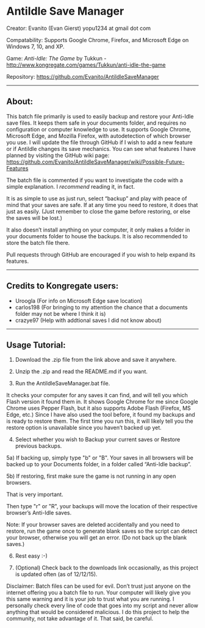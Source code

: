 # AntiIdle Save Manager

Creator: Evanito (Evan Gierst) yopu1234 at gmail dot com

Compatability: Supports Google Chrome, Firefox, and Microsoft Edge on Windows 7, 10, and XP.

Game: *Anti-Idle: The Game* by Tukkun - http://www.kongregate.com/games/Tukkun/anti-idle-the-game

Repository: https://github.com/Evanito/AntiIdleSaveManager

------

## About:
This batch file primarily is used to easily backup and restore your Anti-Idle save files. It keeps them safe in your documents folder, and requires no configuration or computer knowledge to use. It supports Google Chrome, Microsoft Edge, and Mozilla Firefox, with autodetection of which browser you use.
I will update the file through GitHub if I wish to add a new feature or if AntiIdle changes its save mechanics.
You can see what features I have planned by visiting the GitHub wiki page: https://github.com/Evanito/AntiIdleSaveManager/wiki/Possible-Future-Features

The batch file is commented if you want to investigate the code with a simple explanation. I *recommend* reading it, in fact.

It is as simple to use as just run, select “backup” and play with peace of mind that your saves are safe. 
If at any time you need to restore, it does that just as easily. (Just remember to close the game before restoring, or else the saves will be lost.)

It also doesn’t install anything on your computer, it only makes a folder in your documents folder to house the backups. 
It is also recommended to store the batch file there.

Pull requests through GitHub are encouraged if you wish to help expand its features.

-------

## Credits to Kongregate users:
* Uroogla (For info on Microsoft Edge save location)
* carlos198 (For bringing to my attention the chance that a documents folder may not be where I think it is)
* crazye97 (Help with addtional saves I did not know about)

-------

## Usage Tutorial:

1) Download the .zip file from the link above and save it anywhere.

2) Unzip the .zip and read the README.md if you want.

3) Run the AntiIdleSaveManager.bat file.

It checks your computer for any saves it can find, and will tell you which Flash version it found them in. It shows Google Chrome for me since Google Chrome uses Pepper Flash, but it also supports Adobe Flash (Firefox, MS Edge, etc.) 
Since I have also used the tool before, it found my backups and is ready to restore them.
The first time you run this, it will likely tell you the restore option is unavailable since you haven’t backed up yet.

4) Select whether you wish to Backup your current saves or Restore previous backups.

5a) If backing up, simply type "b" or "B". Your saves in all browsers will be backed up to your Documents folder, in a folder called “Anti-Idle backup”.

5b) If restoring, first make sure the game is not running in any open browsers.

That is very important.

Then type "r" or "R", your backups will move the location of their respective browser’s Anti-Idle saves.

Note: If your browser saves are deleted accidentally and you need to restore, run the game once to generate blank saves so the script can detect your browser, otherwise you will get an error. (Do not back up the blank saves.)

6) Rest easy :-)

7) (Optional) Check back to the downloads link occasionally, as this project is updated often (as of 12/12/15).

Disclaimer: Batch files can be used for evil. Don’t trust just anyone on the internet offering you a batch file to run. Your computer will likely give you this same warning and it is your job to trust what you are running. I personally check every line of code that goes into my script and never allow anything that would be considered malicious. I do this project to help the community, not take advantage of it. That said, be careful.
